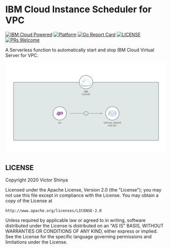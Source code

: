 # IBM Cloud Instance Scheduler for VPC

[![IBM Cloud Powered](https://img.shields.io/badge/IBM%20Cloud-powered-blue.svg)](https://cloud.ibm.com)
[![Platform](https://img.shields.io/badge/platform-golang-lightgrey.svg?style=flat)](https://developer.ibm.com/?s=golang/)
[![Go Report Card](https://goreportcard.com/badge/github.com/victorshinya/go-cloud)](https://goreportcard.com/report/github.com/victorshinya/instance-scheduler-for-vpc)
[![LICENSE](https://img.shields.io/badge/license-Apache--2.0-blue.svg)](https://github.com/victorshinya/instance-scheduler-for-vpc/blob/master/LICENSE)
[![PRs Welcome](https://img.shields.io/badge/PRs-welcome-brightgreen.svg)](https://github.com/victorshinya/instance-scheduler-for-vpc/pulls)

A Serverless function to automatically start and stop IBM Cloud Virtual Server for VPC.

![Architecture Diagram](doc/source/images/architecture.png)

## LICENSE

Copyright 2020 Victor Shinya

Licensed under the Apache License, Version 2.0 (the "License");
you may not use this file except in compliance with the License.
You may obtain a copy of the License at

    http://www.apache.org/licenses/LICENSE-2.0

Unless required by applicable law or agreed to in writing, software
distributed under the License is distributed on an "AS IS" BASIS,
WITHOUT WARRANTIES OR CONDITIONS OF ANY KIND, either express or implied.
See the License for the specific language governing permissions and
limitations under the License.
